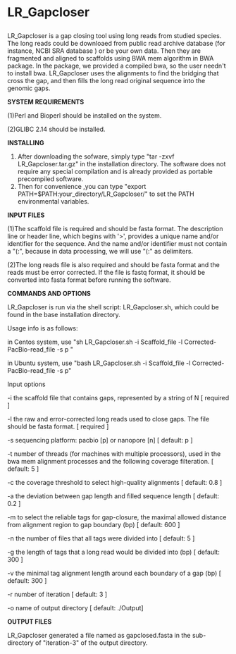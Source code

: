 # LR_Gapcloser <p>
  LR_Gapcloser is a gap closing tool using long reads from studied species. The long reads could be downloaed from public read archive database (for instance, NCBI SRA database ) or be your own data. Then they are fragmented and aligned to scaffolds using BWA mem algorithm in BWA package. In the package, we provided a compiled bwa, so the user needn't to install bwa. LR_Gapcloser uses the alignments to find the bridging that cross the gap, and then fills the long read original sequence into the genomic gaps. 

<b>SYSTEM REQUIREMENTS</b> <p>
   (1)Perl and Bioperl should be installed on the system. <p>
   (2)GLIBC 2.14 should be installed.<p>

<b>INSTALLING </b> <p>
   1) After downloading the sofware, simply type "tar -zxvf LR_Gapcloser.tar.gz" in the installation directory. The software does not require any special compilation and is already provided as portable precompiled software. 
   2) Then for convenience ,you can type "export PATH=$PATH:your_directory/LR_Gapcloser/" to set the PATH environmental variables.

<b>INPUT FILES</b> <p>
   (1)The scaffold file is required and should be fasta format. The description line or header line, which begins with '>', provides a unique name and/or identifier for the sequence. And the name and/or identifier must not contain a "(:", because in data processing, we will use "(:" as delimiters. <p>
   (2)The long reads file is also required and should be fasta format and the reads must be error corrected. If the file is fastq format, it should be converted into fasta format before running the software. <p>

<b>COMMANDS AND OPTIONS</b> <p>
LR_Gapcloser is run via the shell script: LR_Gapcloser.sh, which could be found in the base installation directory.<p>

Usage info is as follows: <p>

in Centos system, use "sh LR_Gapcloser.sh -i Scaffold_file -l Corrected-PacBio-read_file -s p " <p>

in Ubuntu system, use "bash LR_Gapcloser.sh -i Scaffold_file -l Corrected-PacBio-read_file -s p" <p>

Input options <p> 
-i  the scaffold file that contains gaps, represented by a string of N        [         required ] <p>
-l  the raw and error-corrected long reads used to close gaps. The file should be fasta format. [         required ] <p>
-s  sequencing platform: pacbio [p] or nanopore [n]                           [ default:       p ] <p>
-t  number of threads (for machines with multiple processors), used in the bwa mem alignment processes and the following coverage filteration.     [ default:       5 ] <p>
-c  the coverage threshold to select high-quality alignments                  [ default:     0.8 ] <p>
-a  the deviation between gap length and filled sequence length             [ default:     0.2 ] <p>
-m  to select the reliable tags for gap-closure, the maximal allowed distance from alignment region to gap boundary (bp) [ default:     600 ] <p>
-n  the number of files that all tags were divided into                     [ default:       5 ] <p>
-g  the length of tags that a long read would be divided into (bp)          [ default:     300 ] <p>
-v  the minimal tag alignment length around each boundary of a gap (bp)     [ default:     300 ] <p>
-r  number of iteration                                                     [ default:       3 ] <p>
-o  name of output directory                                                [ default: ./Output] <p>

<b>OUTPUT FILES</b><p>
   LR_Gapcloser generated a file named as gapclosed.fasta in the sub-directory of "iteration-3" of the output directory. <p>
